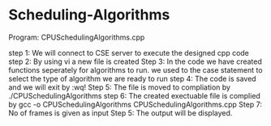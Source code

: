 # Scheduling-Algorithms

Program: CPUSchedulingAlgorithms.cpp

step 1: We will connect to CSE server to execute the designed cpp code
step 2: By using vi a new file is created
Step 3: In the code we have created functions seperately for algorithms to run.
	   we used to the case statement to select the type of algorithm we are ready to run
step 4: The code is saved and we will exit by :wq!
Step 5: The file is moved to compliation by ./CPUSchedulingAlgorithms
step 6: The created exectuable file is complied by gcc -o CPUSchedulingAlgorithms CPUSchedulingAlgorithms.cpp
Step 7: No of frames is given as input
Step 5: The output will be displayed.

